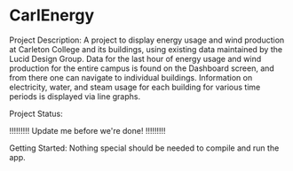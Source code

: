 CarlEnergy
==========
Project Description:
A project to display energy usage and wind production at Carleton College and its buildings, using existing data maintained by the Lucid Design Group. Data for the last hour of energy usage and wind production for the entire campus is found on the Dashboard screen, and from there one can navigate to individual buildings. Information on electricity, water, and steam usage for each building for various time periods is displayed via line graphs.

Project Status:

!!!!!!!!!
Update me before we're done!
!!!!!!!!!

Getting Started:
Nothing special should be needed to compile and run the app.
